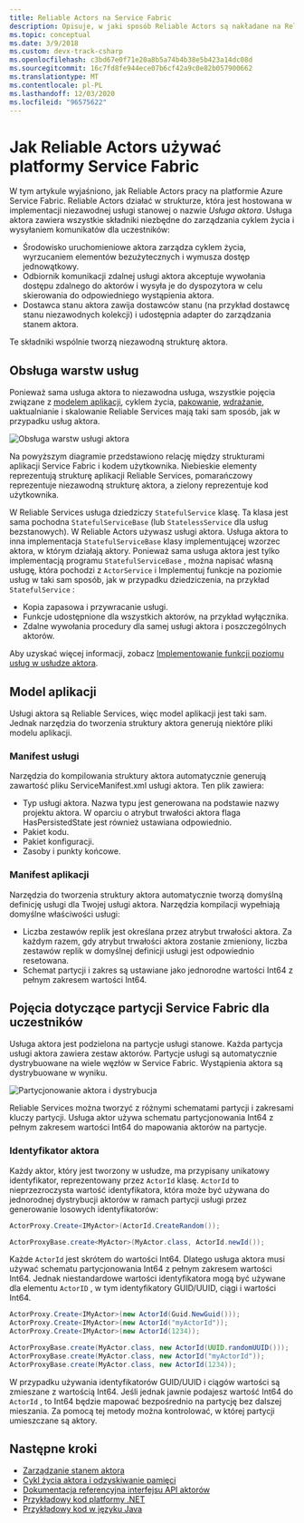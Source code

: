 ```yaml
---
title: Reliable Actors na Service Fabric
description: Opisuje, w jaki sposób Reliable Actors są nakładane na Reliable Services i korzystać z funkcji platformy Service Fabric.
ms.topic: conceptual
ms.date: 3/9/2018
ms.custom: devx-track-csharp
ms.openlocfilehash: c3bd67e0f71e20a8b5a74b4b38e5b423a14dc08d
ms.sourcegitcommit: 16c7fd8fe944ece07b6cf42a9c0e82b057900662
ms.translationtype: MT
ms.contentlocale: pl-PL
ms.lasthandoff: 12/03/2020
ms.locfileid: "96575622"
---
```

# <a name="how-reliable-actors-use-the-service-fabric-platform"></a>Jak Reliable Actors używać platformy Service Fabric
W tym artykule wyjaśniono, jak Reliable Actors pracy na platformie Azure Service Fabric. Reliable Actors działać w strukturze, która jest hostowana w implementacji niezawodnej usługi stanowej o nazwie *Usługa aktora*. Usługa aktora zawiera wszystkie składniki niezbędne do zarządzania cyklem życia i wysyłaniem komunikatów dla uczestników:

* Środowisko uruchomieniowe aktora zarządza cyklem życia, wyrzucaniem elementów bezużytecznych i wymusza dostęp jednowątkowy.
* Odbiornik komunikacji zdalnej usługi aktora akceptuje wywołania dostępu zdalnego do aktorów i wysyła je do dyspozytora w celu skierowania do odpowiedniego wystąpienia aktora.
* Dostawca stanu aktora zawija dostawców stanu (na przykład dostawcę stanu niezawodnych kolekcji) i udostępnia adapter do zarządzania stanem aktora.

Te składniki wspólnie tworzą niezawodną strukturę aktora.

## <a name="service-layering"></a>Obsługa warstw usług
Ponieważ sama usługa aktora to niezawodna usługa, wszystkie pojęcia związane z [modelem aplikacji](service-fabric-application-model.md), cyklem życia, [pakowanie](service-fabric-package-apps.md), [wdrażanie](service-fabric-deploy-remove-applications.md), uaktualnianie i skalowanie Reliable Services mają taki sam sposób, jak w przypadku usług aktora.

![Obsługa warstw usługi aktora][1]

Na powyższym diagramie przedstawiono relację między strukturami aplikacji Service Fabric i kodem użytkownika. Niebieskie elementy reprezentują strukturę aplikacji Reliable Services, pomarańczowy reprezentuje niezawodną strukturę aktora, a zielony reprezentuje kod użytkownika.

W Reliable Services usługa dziedziczy `StatefulService` klasę. Ta klasa jest sama pochodna `StatefulServiceBase` (lub `StatelessService` dla usług bezstanowych). W Reliable Actors używasz usługi aktora. Usługa aktora to inna implementacja `StatefulServiceBase` klasy implementującej wzorzec aktora, w którym działają aktory. Ponieważ sama usługa aktora jest tylko implementacją programu `StatefulServiceBase` , można napisać własną usługę, która pochodzi z `ActorService` i Implementuj funkcje na poziomie usług w taki sam sposób, jak w przypadku dziedziczenia, na przykład `StatefulService` :

* Kopia zapasowa i przywracanie usługi.
* Funkcje udostępnione dla wszystkich aktorów, na przykład wyłącznika.
* Zdalne wywołania procedury dla samej usługi aktora i poszczególnych aktorów.

Aby uzyskać więcej informacji, zobacz [Implementowanie funkcji poziomu usług w usłudze aktora](service-fabric-reliable-actors-using.md).

## <a name="application-model"></a>Model aplikacji
Usługi aktora są Reliable Services, więc model aplikacji jest taki sam. Jednak narzędzia do tworzenia struktury aktora generują niektóre pliki modelu aplikacji.

### <a name="service-manifest"></a>Manifest usługi
Narzędzia do kompilowania struktury aktora automatycznie generują zawartość pliku ServiceManifest.xml usługi aktora. Ten plik zawiera:

* Typ usługi aktora. Nazwa typu jest generowana na podstawie nazwy projektu aktora. W oparciu o atrybut trwałości aktora flaga HasPersistedState jest również ustawiana odpowiednio.
* Pakiet kodu.
* Pakiet konfiguracji.
* Zasoby i punkty końcowe.

### <a name="application-manifest"></a>Manifest aplikacji
Narzędzia do tworzenia struktury aktora automatycznie tworzą domyślną definicję usługi dla Twojej usługi aktora. Narzędzia kompilacji wypełniają domyślne właściwości usługi:

* Liczba zestawów replik jest określana przez atrybut trwałości aktora. Za każdym razem, gdy atrybut trwałości aktora zostanie zmieniony, liczba zestawów replik w domyślnej definicji usługi jest odpowiednio resetowana.
* Schemat partycji i zakres są ustawiane jako jednorodne wartości Int64 z pełnym zakresem wartości Int64.

## <a name="service-fabric-partition-concepts-for-actors"></a>Pojęcia dotyczące partycji Service Fabric dla uczestników
Usługa aktora jest podzielona na partycje usługi stanowe. Każda partycja usługi aktora zawiera zestaw aktorów. Partycje usługi są automatycznie dystrybuowane na wiele węzłów w Service Fabric. Wystąpienia aktora są dystrybuowane w wyniku.

![Partycjonowanie aktora i dystrybucja][5]

Reliable Services można tworzyć z różnymi schematami partycji i zakresami kluczy partycji. Usługa aktor używa schematu partycjonowania Int64 z pełnym zakresem wartości Int64 do mapowania aktorów na partycje.

### <a name="actor-id"></a>Identyfikator aktora
Każdy aktor, który jest tworzony w usłudze, ma przypisany unikatowy identyfikator, reprezentowany przez `ActorId` klasę. `ActorId` to nieprzezroczysta wartość identyfikatora, która może być używana do jednorodnej dystrybucji aktorów w ramach partycji usługi przez generowanie losowych identyfikatorów:

```csharp
ActorProxy.Create<IMyActor>(ActorId.CreateRandom());
```
```Java
ActorProxyBase.create<MyActor>(MyActor.class, ActorId.newId());
```


Każde `ActorId` jest skrótem do wartości Int64. Dlatego usługa aktora musi używać schematu partycjonowania Int64 z pełnym zakresem wartości Int64. Jednak niestandardowe wartości identyfikatora mogą być używane dla elementu `ActorID` , w tym identyfikatory GUID/UUID, ciągi i wartości Int64.

```csharp
ActorProxy.Create<IMyActor>(new ActorId(Guid.NewGuid()));
ActorProxy.Create<IMyActor>(new ActorId("myActorId"));
ActorProxy.Create<IMyActor>(new ActorId(1234));
```
```Java
ActorProxyBase.create(MyActor.class, new ActorId(UUID.randomUUID()));
ActorProxyBase.create(MyActor.class, new ActorId("myActorId"));
ActorProxyBase.create(MyActor.class, new ActorId(1234));
```

W przypadku używania identyfikatorów GUID/UUID i ciągów wartości są zmieszane z wartością Int64. Jeśli jednak jawnie podajesz wartość Int64 do `ActorId` , to Int64 będzie mapować bezpośrednio na partycję bez dalszej mieszania. Za pomocą tej metody można kontrolować, w której partycji umieszczane są aktory.


## <a name="next-steps"></a>Następne kroki
* [Zarządzanie stanem aktora](service-fabric-reliable-actors-state-management.md)
* [Cykl życia aktora i odzyskiwanie pamięci](service-fabric-reliable-actors-lifecycle.md)
* [Dokumentacja referencyjna interfejsu API aktorów](/dotnet/api/microsoft.servicefabric.actors?view=azure-dotnet)
* [Przykładowy kod platformy .NET](https://github.com/Azure-Samples/service-fabric-dotnet-getting-started)
* [Przykładowy kod w języku Java](https://github.com/Azure-Samples/service-fabric-java-getting-started)

<!--Image references-->
[1]: ./media/service-fabric-reliable-actors-platform/actor-service.png
[2]: ./media/service-fabric-reliable-actors-platform/app-deployment-scripts.png
[3]: ./media/service-fabric-reliable-actors-platform/actor-partition-info.png
[4]: ./media/service-fabric-reliable-actors-platform/actor-replica-role.png
[5]: ./media/service-fabric-reliable-actors-introduction/distribution.png

